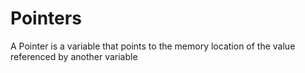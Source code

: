 # Pointers

A Pointer is a variable that points to the memory location of the value referenced by another variable